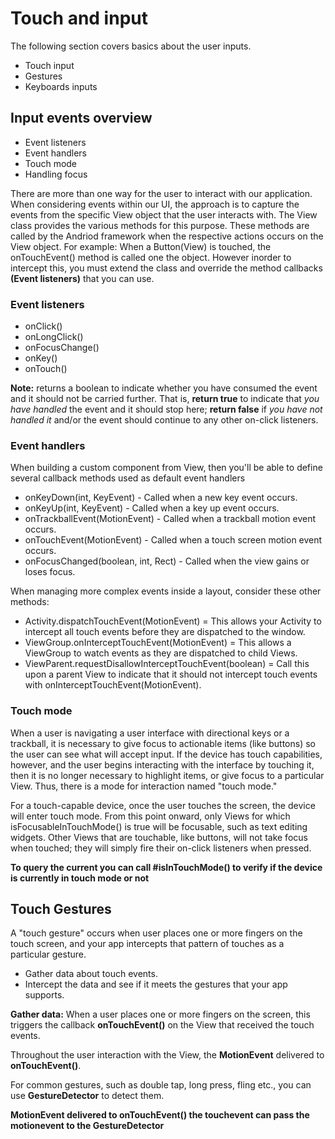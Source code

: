 # Touch and input
The following section covers basics about the user inputs.

- Touch input
- Gestures
- Keyboards inputs

## Input events overview

- Event listeners
- Event handlers
- Touch mode
- Handling focus
    
There are more than one way for the user to interact with our application. 
When considering events within our UI, the approach is to capture the events 
from the specific View object that the user interacts with. 
The View class provides the various methods for this purpose. 
These methods are called by the Andriod framework when the respective actions occurs on the View object. 
For example: When a Button(View) is touched, the onTouchEvent() method is called one the object. 
However inorder to intercept this, you must extend the class 
and override the method callbacks **(Event listeners)** that you can use.
  
### Event listeners

- onClick()
- onLongClick()
- onFocusChange()
- onKey()
- onTouch()

**Note:** returns a boolean to indicate whether you have consumed the event and it should not be carried further. That is, 
**return true** to indicate that *you have handled* the event and it should stop here;
**return false** if *you have not handled it* and/or the event should continue to any other on-click listeners.


### Event handlers

When building a custom component from View, then you'll be able to define several callback methods used as default event handlers

- onKeyDown(int, KeyEvent) - Called when a new key event occurs.
- onKeyUp(int, KeyEvent) - Called when a key up event occurs.
- onTrackballEvent(MotionEvent) - Called when a trackball motion event occurs.
- onTouchEvent(MotionEvent) - Called when a touch screen motion event occurs.
- onFocusChanged(boolean, int, Rect) - Called when the view gains or loses focus.

When managing more complex events inside a layout, consider these other methods:

- Activity.dispatchTouchEvent(MotionEvent) = This allows your Activity to intercept all touch events before they are dispatched to the window.
- ViewGroup.onInterceptTouchEvent(MotionEvent) = This allows a ViewGroup to watch events as they are dispatched to child Views.
- ViewParent.requestDisallowInterceptTouchEvent(boolean) = Call this upon a parent View to indicate that it should not intercept touch events with onInterceptTouchEvent(MotionEvent).


### Touch mode

When a user is navigating a user interface with directional keys or a trackball, it is necessary to give focus to actionable items (like buttons) so the user can see what will accept input. If the device has touch capabilities, however, and the user begins interacting with the interface by touching it, then it is no longer necessary to highlight items, or give focus to a particular View. Thus, there is a mode for interaction named "touch mode."

For a touch-capable device, once the user touches the screen, the device will enter touch mode. From this point onward, only Views for which isFocusableInTouchMode() is true will be focusable, such as text editing widgets. Other Views that are touchable, like buttons, will not take focus when touched; they will simply fire their on-click listeners when pressed.

**To query the current you can call #isInTouchMode() to verify if the device is currently in touch mode or not**

## Touch Gestures

A "touch gesture" occurs when user places one or more fingers on the touch screen, and your app intercepts that pattern of touches as a particular gesture.
- Gather data about touch events.
- Intercept the data and see if it meets the gestures that your app supports.

**Gather data:**
When a user places one or more fingers on the screen, this triggers the callback **onTouchEvent()** on the View that received the touch events.

Throughout the user interaction with the View, the **MotionEvent** delivered to **onTouchEvent()**.
 
 For common gestures, such as double tap, long press, fling etc., you can use **GestureDetector** to detect them.
 
**MotionEvent  delivered to onTouchEvent() the touchevent can pass the motionevent to the GestureDetector**